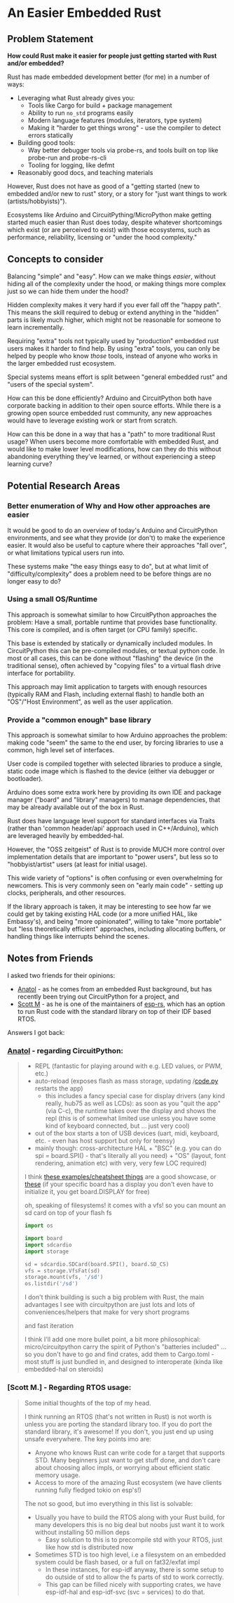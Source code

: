 # An Easier Embedded Rust

## Problem Statement

**How could Rust make it easier for people just getting started with Rust and/or embedded?**

Rust has made embedded development better (for me) in a number of ways:

* Leveraging what Rust already gives you:
    * Tools like Cargo for build + package management
    * Ability to run `no_std` programs easily
    * Modern language features (modules, iterators, type system)
    * Making it "harder to get things wrong" - use the compiler to detect errors statically
* Building good tools:
    * Way better debugger tools via probe-rs, and tools built on top like probe-run and probe-rs-cli
    * Tooling for logging, like defmt
* Reasonably good docs, and teaching materials

However, Rust does not have as good of a "getting started (new to embedded and/or new to rust" story, or a story for "just want things to work (artists/hobbyists)").

Ecosystems like Arduino and CircuitPything/MicroPython make getting started much easier than Rust does today, despite whatever shortcomings which exist (or are perceived to exist) with those ecosystems, such as performance, reliability, licensing or "under the hood complexity."

## Concepts to consider

Balancing "simple" and "easy". How can we make things *easier*, without hiding all of the complexity under the hood, or making things more complex just so we can hide them under the hood?

Hidden complexity makes it very hard if you ever fall off the "happy path". This means the skill required to debug or extend anything in the "hidden" parts is likely much higher, which might not be reasonable for someone to learn incrementally.

Requiring "extra" tools not typically used by "production" embedded rust users makes it harder to find help. By using "extra" tools, you can only be helped by people who know *those* tools, instead of anyone who works in the larger embedded rust ecosystem.

Special systems means effort is split between "general embedded rust" and "users of the special system".

How can this be done efficiently? Arduino and CircuitPython both have corporate backing in addition to their open source efforts. While there is a growing open source embedded rust community, any new approaches would have to leverage existing work or start from scratch.

How can this be done in a way that has a "path" to more traditional Rust usage? When users become more comfortable with embedded Rust, and would like to make lower level modifications, how can they do this without abandoning everything they've learned, or without experiencing a steep learning curve?

## Potential Research Areas

### Better enumeration of Why and How other approaches are easier

It would be good to do an overview of today's Arduino and CircuitPython environments, and see what they provide (or don't) to make the experience easier. It would also be useful to capture where their approaches "fall over", or what limitations typical users run into.

These systems make "the easy things easy to do", but at what limit of "difficulty/complexity" does a problem need to be before things are no longer easy to do?

### Using a small OS/Runtime

This approach is somewhat similar to how CircuitPython approaches the problem: Have a small, portable runtime that provides base functionality. This core is compiled, and is often target (or CPU family) specific.

This base is extended by statically or dynamically included modules. In CircuitPython this can be pre-compiled modules, or textual python code. In most or all cases, this can be done without "flashing" the device (in the traditional sense), often achieved by "copying files" to a virtual flash drive interface for portability.

This approach may limit application to targets with enough resources (typically RAM and Flash, including external flash) to handle both an "OS"/"Host Environment", as well as the user application.

### Provide a "common enough" base library

This approach is somewhat similar to how Arduino approaches the problem: making code "seem" the same to the end user, by forcing libraries to use a common, high level set of interfaces.

User code is compiled together with selected libraries to produce a single, static code image which is flashed to the device (either via debugger or bootloader).

Arduino does some extra work here by providing its own IDE and package manager ("board" and "library" managers) to manage dependencies, that may be already available out of the box in Rust.

Rust does have language level support for standard interfaces via Traits (rather than 'common header/api' approach used in C++/Arduino), which are leveraged heavily by embedded-hal.

However, the "OSS zeitgeist" of Rust is to provide MUCH more control over implementation details that are important to "power users", but less so to "hobbyist/artist" users (at least for initial usage).

This wide variety of "options" is often confusing or even overwhelming for newcomers. This is very commonly seen on "early main code" - setting up clocks, peripherals, and other resources.

If the library approach is taken, it may be interesting to see how far we could get by taking existing HAL code (or a more unified HAL, like Embassy's), and being "more opinionated", willing to take "more portable" but "less theoretically efficient" approaches, including allocating buffers, or handling things like interrupts behind the scenes.

## Notes from Friends

I asked two friends for their opinions:

* [Anatol] - as he comes from an embedded Rust background, but has recently been trying out CircuitPython for a project, and
* [Scott M] - as he is one of the maintainers of [esp-rs], which has an option to run Rust code with the standard library on top of their IDF based RTOS.

[Anatol]: https://github.com/spookyvision/
[Scott M]: https://github.com/MabezDev
[esp-rs]: https://github.com/esp-rs

Answers I got back:

### [Anatol] - regarding CircuitPython:

> * REPL (fantastic for playing around with e.g. LED values, or PWM, etc.)
> * auto-reload (exposes flash as mass storage, updating /[code.py](http://code.py/) restarts the app)
>     * this includes a fancy special case for display drivers (any kind really, hub75 as well as LCDs): as soon as you "quit the app" (via C-c), the runtime takes over the display and shows the repl (this is of somewhat limited use unless you have some kind of keyboard connected, but ... just very cool)
> * out of the box starts a ton of USB devices (uart, midi, keyboard, etc. - even has host support but only for teensy)
> * mainly though: cross-architecture HAL + "BSC" (e.g. you can do spi = board.SPI() - that's literally all you need) + "OS" (layout, font rendering, animation etc) with very, very few LOC required)
>
> I think [these examples/cheatsheet things](https://github.com/adafruit/awesome-circuitpython/blob/main/cheatsheet/CircuitPython_Cheatsheet.md) are a good showcase, or [these](https://docs.circuitpython.org/projects/displayio-layout/en/latest/examples.html) (if your specific board has a display you don't even have to initialize it, you get board.DISPLAY for free)
>
> oh, speaking of filesystems! it comes with a vfs! so you can mount an sd card on top of your flash fs
>
> ```python
> import os
>
> import board
> import sdcardio
> import storage
>
> sd = sdcardio.SDCard(board.SPI(), board.SD_CS)
> vfs = storage.VfsFat(sd)
> storage.mount(vfs, '/sd')
> os.listdir('/sd')
> ```
>
> I don't think building is such a big problem with Rust, the main advantages I see with circuitpython are just lots and lots of conveniences/helpers that make for very short programs
>
> and fast iteration
>
> I think I'll add one more bullet point, a bit more philosophical: micro/circuitpython carry the spirit of Python's "batteries included" ... so you don't have to go and find crates, add them to Cargo.toml - most stuff is just bundled in, and designed to interoperate (kinda like embedded-hal on steroids)

### [Scott M.] - Regarding RTOS usage:

> Some initial thoughts of the top of my head.
>
> I think running an RTOS (that's not written in Rust) is not worth is unless you are porting the standard library too. If you do port the standard library, it's awesome! If you don't, you just end up using unsafe everywhere. The key points imo are:
>
> * Anyone who knows Rust can write code for a target that supports STD. Many beginners just want to get stuff done, and don't care about choosing alloc impls, or worrying about efficient static memory usage.
> * Access to more of the amazing Rust ecosystem (we have clients running fully fledged tokio on esp's!)
>
> The not so good, but imo everything in this list is solvable:
>
> * Usually you have to build the RTOS along with your Rust build, for many developers this is no big deal but noobs just want it to work without installing 50 million deps
>     * Easy solution to this is to precompile std with your RTOS, just like how std is distributed now
> * Sometimes STD is too high level, i.e a filesystem on an embedded system could be flash based, or a full on fat32/exfat impl
>     * In these instances, for esp-idf anyway, there is some setup to do outside of std to allow the fs parts of std to work correctly.
>     * This gap can be filled nicely with supporting crates, we have esp-idf-hal and esp-idf-svc (svc = services) to do that.
